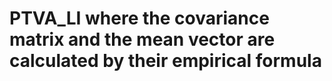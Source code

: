 # PTVA_LI where the covariance matrix and the mean vector are calculated by their empirical formula
